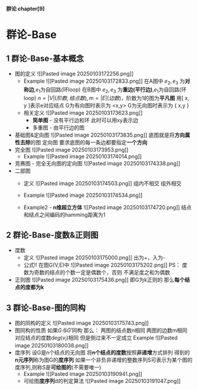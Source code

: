 **群论 chapter[9]**

# 群论-Base
## 1 群论-Base-基本概念
- 图的定义
	![[Pasted image 20250103172256.png]]
	- Example
		![[Pasted image 20250103172833.png]]
		在A图中 $e_2,e_3$ 为**对称边**,$e_1$为自回路(环loop)
		在B图中 $e_2,e_3$ 为**重边(平行边)**,$e_1$为自回路(环loop)
		$n = |V|(阶数,结点数),m = |E|(边数)$，阶数为1的图为**平凡图**
		用[ x, y ]表示e对应结点
		G为有向图时表示为 <x,y>
		G为无向图时表示为 { x,y }
	- 相关定义
		![[Pasted image 20250103173623.png]]
		- **简单图** - 没有平行边和环 此时可以用xy表示边
		- 多重图 - 由平行边的图
- 基础图&定向图
	![[Pasted image 20250103173835.png]]
	底图就是将**方向属性去除**的图
	定向图 要求底图的每一条边都要指定**一个方向**
- 完全图
	![[Pasted image 20250103173953.png]]
	- Example
		![[Pasted image 20250103174014.png]]
- 竞赛图 - 完全无向图的定向图
	![[Pasted image 20250103174338.png]]
- 二部图
	- 定义
		![[Pasted image 20250103174503.png]]
		组内不相交 组外相交
		
	- Example
		![[Pasted image 20250103174534.png]]
	- Example2 - **n维超立方体**
		![[Pasted image 20250103174720.png]]
		结点和结点之间编码的hamming距离为1
## 2 群论-Base-度数&正则图
- 度数
	- 定义
		![[Pasted image 20250103175000.png]]
		出为+，入为-
	- 公式!!
		在图G(V,E)中
		![[Pasted image 20250103175202.png]]
		PS：
			度数为奇数的结点的个数一定是偶数个，否则 不满足度之和为偶数
- 正则图
	![[Pasted image 20250103175436.png]]
	即G为k正则的 那么**每个结点的度都为k**
## 3 群论-Base-图的同构
- 图的同构的定义
	![[Pasted image 20250103175743.png]]
- 图同构的性质
	如果$G与G'$同构 那么：
	两图的结点数n相同
	两图的边数m相同
	对应结点的度数$deg(v_i)$相同
	但是倒过来不一定成立
	Example
		![[Pasted image 20250103180038.png]]
- 度序列
	设G是n个结点的无向图
	将**n个结点的度数**按照**非递增**方式排列 得到的**n元序列**称为图G的**度序列**
	如果一个非负非递增的整数序列S可表示为某个图的度序列,则称S是**可绘图的**(不需要唯一)
	- Example
		![[Pasted image 20250103190941.png]]
	- 可绘图**度序列**d的判定算法
		![[Pasted image 20250103191047.png]]
		